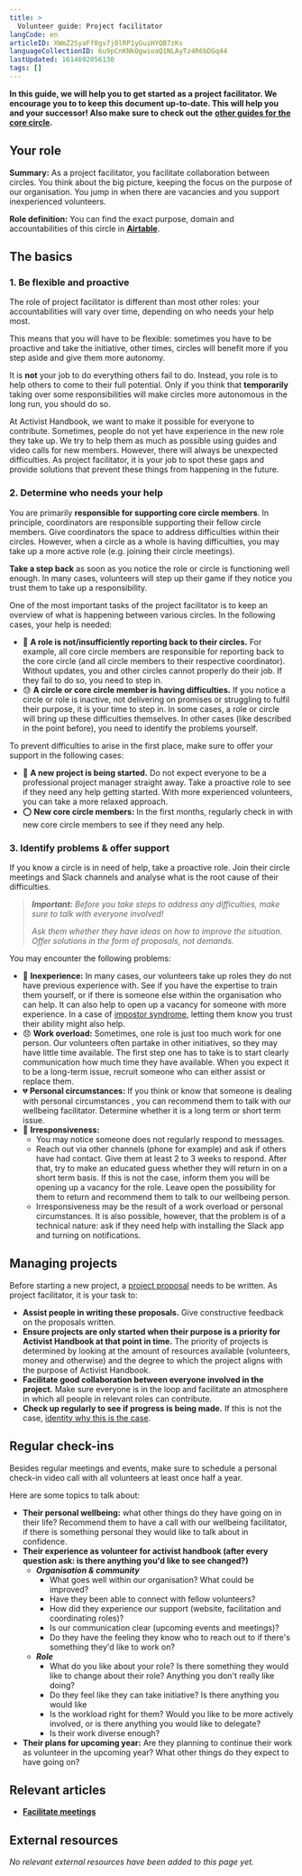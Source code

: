 ```yaml
---
title: >
  Volunteer guide: Project facilitator
langCode: en
articleID: XWmZ2SyaFf0gv7j0lRP1yGuiHYQB7zKs
languageCollectionID: 6u9pCnKNkOgwioaQ1NLAyTz4R6bDGq44
lastUpdated: 1614692056130
tags: []
---
```


**In this guide, we will help you to get started as a project facilitator. We encourage you to to keep this document up-to-date. This will help you and your successor! Also make sure to check out the** [**other guides for the core circle**](/support/core)**.**

## Your role

**Summary:** As a project facilitator, you facilitate collaboration between circles. You think about the big picture, keeping the focus on the purpose of our organisation. You jump in when there are vacancies and you support inexperienced volunteers.

**Role definition:** You can find the exact purpose, domain and accountabilities of this circle in [**Airtable**](https://airtable.com/shrgU5rF75woG9SHq/tbloV4g8loVisebVz/viwwMs1CKcvYURh2R/recKx1fPlHsMAnvwq).

## The basics

### 1\. Be flexible and proactive

The role of project facilitator is different than most other roles: your accountabilities will vary over time, depending on who needs your help most.

This means that you will have to be flexible: sometimes you have to be proactive and take the initiative, other times, circles will benefit more if you step aside and give them more autonomy.

It is **not** your job to do everything others fail to do. Instead, you role is to help others to come to their full potential. Only if you think that **temporarily** taking over some responsibilities will make circles more autonomous in the long run, you should do so.

At Activist Handbook, we want to make it possible for everyone to contribute. Sometimes, people do not yet have experience in the new role they take up. We try to help them as much as possible using guides and video calls for new members. However, there will always be unexpected difficulties. As project facilitator, it is your job to spot these gaps and provide solutions that prevent these things from happening in the future.

### 2\. Determine who needs your help

You are primarily **responsible for supporting core circle members**. In principle, coordinators are responsible supporting their fellow circle members. Give coordinators the space to address difficulties within their circles. However, when a circle as a whole is having difficulties, you may take up a more active role (e.g. joining their circle meetings).

**Take a step back** as soon as you notice the role or circle is functioning well enough. In many cases, volunteers will step up their game if they notice you trust them to take up a responsibility.

One of the most important tasks of the project facilitator is to keep an overview of what is happening between various circles. In the following cases, your help is needed:

-   💬 **A role is not/insufficiently reporting back to their circles.** For example, all core circle members are responsible for reporting back to the core circle (and all circle members to their respective coordinator). Without updates, you and other circles cannot properly do their job. If they fail to do so, you need to step in.
-   😓 **A circle or core circle member is having difficulties.** If you notice a circle or role is inactive, not delivering on promises or struggling to fulfil their purpose, it is your time to step in. In some cases, a role or circle will bring up these difficulties themselves. In other cases (like described in the point before), you need to identify the problems yourself.

To prevent difficulties to arise in the first place, make sure to offer your support in the following cases:

-   📁 **A new project is being started.** Do not expect everyone to be a professional project manager straight away. Take a proactive role to see if they need any help getting started. With more experienced volunteers, you can take a more relaxed approach.
-   ⭕ **New core circle members:** In the first months, regularly check in with new core circle members to see if they need any help.

### **3\. Identify problems & offer support**

If you know a circle is in need of help, take a proactive role. Join their circle meetings and Slack channels and analyse what is the root cause of their difficulties.

> _**Important:** Before you take steps to address any difficulties, make sure to talk with everyone involved!_
> 
> _Ask them whether they have ideas on how to improve the situation. Offer solutions in the form of proposals, not demands._

You may encounter the following problems:

-   🐣 **Inexperience:** In many cases, our volunteers take up roles they do not have previous experience with. See if you have the expertise to train them yourself, or if there is someone else within the organisation who can help. It can also help to open up a vacancy for someone with more experience. In a case of [impostor syndrome](https://en.wikipedia.org/wiki/Impostor_syndrome), letting them know you trust their ability might also help.
-   😞 **Work overload:** Sometimes, one role is just too much work for one person. Our volunteers often partake in other initiatives, so they may have little time available. The first step one has to take is to start clearly communication how much time they have available. When you expect it to be a long-term issue, recruit someone who can either assist or replace them.
-   💔 **Personal circumstances:** If you think or know that someone is dealing with personal circumstances , you can recommend them to talk with our wellbeing facilitator. Determine whether it is a long term or short term issue.
-   🔕 **Irresponsiveness:**
    -   You may notice someone does not regularly respond to messages.
    -   Reach out via other channels (phone for example) and ask if others have had contact. Give them at least 2 to 3 weeks to respond. After that, try to make an educated guess whether they will return in on a short term basis. If this is not the case, inform them you will be opening up a vacancy for the role. Leave open the possibility for them to return and recommend them to talk to our wellbeing person.
    -   Irresponsiveness may be the result of a work overload or personal circumstances. It is also possible, however, that the problem is of a technical nature: ask if they need help with installing the Slack app and turning on notifications.

## Managing projects

Before starting a new project, a [project proposal](https://docs.google.com/document/d/1WgSKA4rFz79SHBYy_HaiX-5Den3IH6-KFc9DE6ZCgnQ/edit?usp=sharing) needs to be written. As project facilitator, it is your task to:

-   **Assist people in writing these proposals.** Give constructive feedback on the proposals written.
-   **Ensure projects are only started when their purpose is a priority for Activist Handbook at that point in time.** The priority of projects is determined by looking at the amount of resources available (volunteers, money and otherwise) and the degree to which the project aligns with the purpose of Activist Handbook.
-   **Facilitate good collaboration between everyone involved in the project.** Make sure everyone is in the loop and facilitate an atmosphere in which all people in relevant roles can contribute.
-   **Check up regularly to see if progress is being made.** If this is not the case, [identity why this is the case](/support/core/project-facilitator/#h-3-identify-problems-offer-support).

## Regular check-ins

Besides regular meetings and events, make sure to schedule a personal check-in video call with all volunteers at least once half a year.

Here are some topics to talk about:

-   **Their personal wellbeing:** what other things do they have going on in their life? Recommend them to have a call with our wellbeing facilitator, if there is something personal they would like to talk about in confidence.
-   **Their experience as volunteer for activist handbook (after every question ask: is there anything you'd like to see changed?)**
    -   _**Organisation & community**_
        -   What goes well within our organisation? What could be improved?
        -   Have they been able to connect with fellow volunteers?
        -   How did they experience our support (website, facilitation and coordinating roles)?
        -   Is our communication clear (upcoming events and meetings)?
        -   Do they have the feeling they know who to reach out to if there's something they'd like to work on?
    -   _**Role**_
        -   What do you like about your role? Is there something they would like to change about their role? Anything you don't really like doing?
        -   Do they feel like they can take initiative? Is there anything you would like
        -   Is the workload right for them? Would you like to be more actively involved, or is there anything you would like to delegate?
        -   Is their work diverse enough?
-   **Their plans for upcoming year:** Are they planning to continue their work as volunteer in the upcoming year? What other things do they expect to have going on?

## Relevant articles

-   [**Facilitate meetings**](/support/core/facilitate-meetings)

## **External resources**

_No relevant external resources have been added to this page yet._